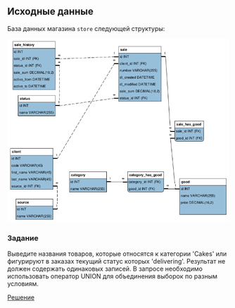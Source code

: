 ## Исходные данные

База данных магазина `store` следующей структуры:

![Структура](store.png)

### Задание

Выведите названия товаров, которые относятся к категории 'Cakes' или фигурируют в заказах текущий статус которых 'delivering'. Результат не должен содержать одинаковых записей. В запросе необходимо использовать оператор UNION для объединения выборок по разным условиям.

[Решение](answer4.sql)